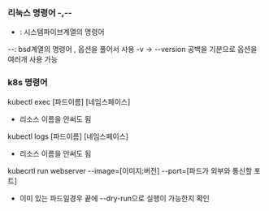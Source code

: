 
### 리눅스 명령어 -,--
- : 시스템파이브계열의 명령어
 
--: bsd계열의 명령어 , 옵션을 풀어서 사용 -v -> --version 
공백을 기분으로 옵션을 여러개 사용 가능


### k8s 명령어
kubectl exec [파드이름] [네임스페이스]
- 리소스 이름을 안써도 됨

kubectl logs [파드이름] [네임스페이스]
- 리소스 이름을 안써도 됨


kubecrtl run webserver --image=[이미지:버전] --port=[파드가 외부와 통신할 포트]

- 이미 있는 파드일경우 끝에 --dry-run으로 실행이 가능한지 확인


